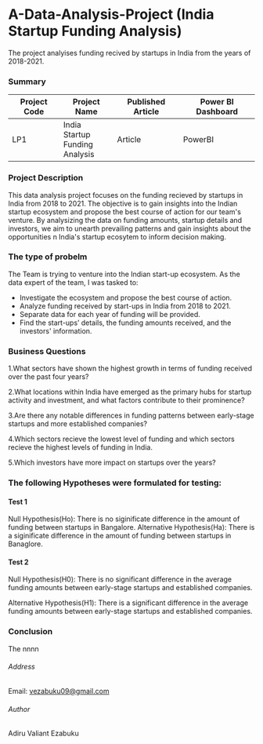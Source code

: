 # A-Data-Analysis-Project (India Startup Funding Analysis)
The project analyises funding recived by startups in India from the years of 2018-2021.
### Summary
| Project Code | Project Name | Published Article | Power BI Dashboard |
|--------------|--------------|-------------------|-----------------|
| LP1          | India <br> Startup <br> Funding <br> Analysis| Article | PowerBI|
### Project Description
This data analysis project focuses on the funding recieved by startups in India from 2018 to 2021. The objective is to gain insights into the Indian startup ecosystem and propose the best course of action for our team's venture. By analysizing the data on funding amounts, startup details and investors, we aim to unearth prevailing patterns and gain insights about the opportunities n India's startup ecosytem to inform decision making.
### The type of probelm
The Team is trying to venture into the Indian start-up ecosystem. As the data expert of the team, I was tasked to:

- Investigate the ecosystem and propose the best course of action.
- Analyze funding received by start-ups in India from 2018 to 2021.
- Separate data for each year of funding will be provided.
- Find the start-ups’ details, the funding amounts received, and the investors' information.

### Business Questions
1.What sectors have shown the highest growth in terms of funding received over the past four years?

2.What locations within India have emerged as the primary hubs for startup activity and investment, and what factors contribute to their prominence?

3.Are there any notable differences in funding patterns between early-stage startups and more established companies?

4.Which sectors recieve the lowest level of funding and which sectors recieve the highest levels of funding in India.

5.Which investors have more impact on startups over the years?
### The following Hypotheses were formulated for testing:
#### Test 1
Null Hypothesis(Ho): There is no siginificate difference in the amount of funding between startups in Bangalore.
Alternative Hypothesis(Ha): There is a siginificate difference in the amount of funding between startups in Banaglore.
#### Test 2
Null Hypothesis(H0): There is no significant difference in the average funding amounts between early-stage startups and established companies.

Alternative Hypothesis(H1): There is a significant difference in the average funding amounts between early-stage startups and established companies.
### Conclusion
The nnnn
###### Address
Email: vezabuku09@gmail.com
###### Author
Adiru Valiant Ezabuku
